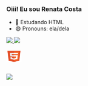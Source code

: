 ### Oiii!   Eu sou Renata Costa 


- 🌱 Estudando HTML
- 😄 Pronouns: ela/dela


 <a href="https://github.com/Ray-Costa">
  <img height="180em" src="https://github-readme-stats.vercel.app/api?username=Ray-Costa&show_icons=true&theme=dracula&include_all_commits=true&count_private=true"/>
  <img height="180em" src="https://github-readme-stats.vercel.app/api/top-langs/?username=Ray-Costa&layout=compact&langs_count=7&theme=dracula"/>
</div>

<div style="display: inline_block"><br>
  <img align="center" alt="Ray-HTML" height="30" width="40" src="https://raw.githubusercontent.com/devicons/devicon/master/icons/html5/html5-original.svg">
  </div> <br>
  
  <div> 
  
  <a href="https://www.linkedin.com/in/rafaella-ballerini-45875016a" target="_blank"><img src="https://img.shields.io/badge/-LinkedIn-%230077B5?style=for-the-badge&logo=linkedin&logoColor=white" target="_blank"></a> 
 
 
</div>
 
  

